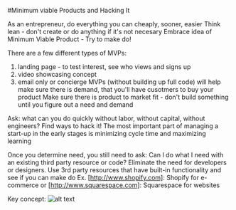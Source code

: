 #Minimum viable Products and Hacking It

As an entrepreneur, do everything you can cheaply, sooner, easier
Think lean - don't create or do anything if it's not necesary
Embrace idea of Minimum Viable Product - Try to make do!

There are a few different types of MVPs:
1) landing page - to test interest, see who views and signs up
2) video showcasing concept
3) email only or concierge
MVPs (without building up full code)  will help make sure there is demand, that you'll have cusotmers to buy your product
Make sure there is product to market fit - don't build something until you figure out a need and demand

Ask: what can you do quickly without labor, without capital, without engineers? 
Find ways to hack it!
The most important part of managing a start-up in the early  stages is minimizing cycle time and maximizing learning

Once you determine need, you still need to ask:
Can I do what I need with an existing third party resource or code? 
Eliminate the need for developers or designers. 
Use 3rd party resources that have built-in functionality and see if you can make do
Ex. [http://www.shopify.com]: Shopify for e-commerce or [http://www.squarespace.com]: Squarespace  for websites

Key concept: 
![alt text](http://pandodaily.files.wordpress.com/2013/02/product_donuts-copy.jpg "MVP")
